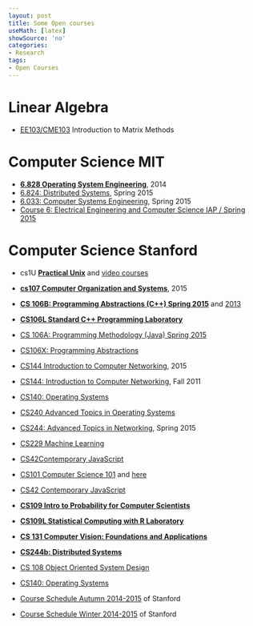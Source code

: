 ```yaml
---
layout: post
title: Some Open courses
useMath: [latex]
showSource: 'no'
categories:
- Research
tags:
- Open Courses
---
```



# Linear Algebra
 - [EE103/CME103][1] Introduction to Matrix Methods

# Computer Science MIT
 - [**6.828 Operating System Engineering**][20], 2014 
 - [6.824: Distributed Systems][30], Spring 2015
 - [6.033: Computer Systems Engineering][31], Spring 2015
 - [Course 6: Electrical Engineering and Computer Science IAP / Spring 2015][29]

# Computer Science Stanford
 - cs1U [**Practical Unix**][8] and [video courses][10]
 - [**cs107 Computer Organization and Systems**][14], 2015
 - [**CS 106B: Programming Abstractions (C++) Spring 2015**][16] and [2013][21] 
 - [**CS106L Standard C++ Programming Laboratory**][17] 
 - [CS 106A: Programming Methodology (Java) Spring 2015][15]
 - [CS106X: Programming Abstractions][18]
 - [CS144 Introduction to Computer Networking][5], 2015
 - [CS144: Introduction to Computer Networking][6], Fall 2011
 - [CS140: Operating Systems][3]
 - [CS240 Advanced Topics in Operating Systems][4]
 - [CS244: Advanced Topics in Networking][2], Spring 2015
 - [CS229 Machine Learning][7]
 - [CS42Contemporary JavaScript][13]
 - [CS101 Computer Science 101][11] and [here][12]
 - [CS42 Contemporary JavaScript][19]
 - [**CS109 Intro to Probability for Computer Scientists**][22]
 - [**CS109L Statistical Computing with R Laboratory**][23]
 - [**CS 131 Computer Vision: Foundations and Applications**][24]
 - [**CS244b: Distributed Systems**][25]
 - [CS 108 Object Oriented System Design][26]
 - [CS140: Operating Systems][28]

 - [Course Schedule Autumn 2014-2015][9] of Stanford
 - [Course Schedule Winter 2014-2015][27] of Stanford



[31]: http://web.mit.edu/6.033/www/schedule.shtml
[30]: http://nil.csail.mit.edu/6.824/2015/index.html
[29]: http://student.mit.edu/catalog/m6a.html
[28]: http://www.scs.stanford.edu/15wi-cs140/
[27]: http://cs.stanford.edu/courses/schedules/2014-2015.winter.php
[26]: http://web.stanford.edu/class/cs108/
[25]: http://www.scs.stanford.edu/14au-cs244b/
[24]: http://vision.stanford.edu/teaching/cs131_fall1415/schedule.html
[23]: http://web.stanford.edu/class/cs109l/
[22]: http://web.stanford.edu/class/cs109/index.html
[21]: http://web.stanford.edu/class/archive/cs/cs106b/cs106b.1134/
[20]: http://pdos.csail.mit.edu/6.828/2014/schedule.html
[19]: http://callbackjs.me/
[18]: http://web.stanford.edu/class/cs106x/
[17]: http://web.stanford.edu/class/cs106l/
[16]: http://web.stanford.edu/class/cs106b/
[15]: http://web.stanford.edu/class/cs106a/
[14]: http://web.stanford.edu/class/cs107/syllabus.html
[13]: http://callbackjs.me/
[12]: http://web.stanford.edu/class/cs101/index.html
[11]: http://cs101-class.org/
[10]: http://openclassroom.stanford.edu/MainFolder/CoursePage.php?course=PracticalUnix
[9]: http://cs.stanford.edu/courses/schedules/2014-2015.autumn.php
[8]: https://practicalunix.org/
[7]: http://cs229.stanford.edu/
[6]: http://www.scs.stanford.edu/11au-cs144/
[5]: https://lagunita.stanford.edu/courses/Engineering/CS-144/Winter2015/info
[4]: http://web.stanford.edu/class/cs240/
[3]: http://www.scs.stanford.edu/15wi-cs140/
[2]: http://web.stanford.edu/class/cs244/
[1]: http://web.stanford.edu/class/ee103/index.html


